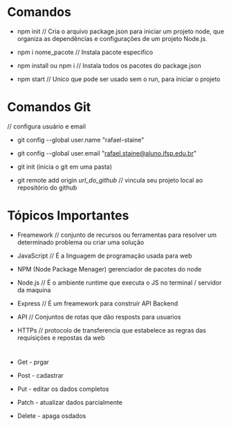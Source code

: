 # Comandos

- npm init // Cria o arquivo package.json para iniciar um projeto node, que organiza as dependências e configurações de um projeto Node.js.

- npm i nome_pacote // Instala pacote específico 

- npm install ou npm i // Instala todos os pacotes do package.json

- npm start // Unico que pode ser usado sem o run, para iniciar o projeto

# Comandos Git

// configura usuário e email 
- git config --global user.name "rafael-staine"
- git config --global user.email "rafael.staine@aluno.ifsp.edu.br"

- git init (inicia o git em uma pasta)
- git remote add origin _url_do_github_ // vincula seu projeto local ao repositório do github

# Tópicos Importantes

- Freamework // conjunto de recursos ou ferramentas para resolver um determinado problema ou criar uma solução

- JavaScript // É a linguagem de programação usada para web

- NPM (Node Package Menager) gerenciador de pacotes do node 

- Node.js // É o ambiente runtime que executa o JS no terminal / servidor da maquina

- Express // É um freamework para construir API Backend

- API // Conjuntos de rotas que dão resposts para usuarios

- HTTPs // protocolo de transferencia que estabelece as regras das requisições e repostas da web 

# 
- Get - prgar 

- Post - cadastrar 
- Put - editar os dados completos
- Patch - atualizar dados parcialmente 
- Delete - apaga osdados